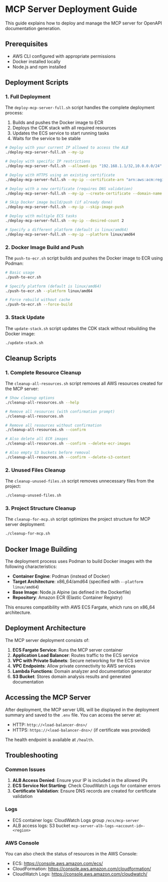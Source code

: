 # MCP Server Deployment Guide

This guide explains how to deploy and manage the MCP server for OpenAPI documentation generation.

## Prerequisites

- AWS CLI configured with appropriate permissions
- Docker installed locally
- Node.js and npm installed

## Deployment Scripts

### 1. Full Deployment

The `deploy-mcp-server-full.sh` script handles the complete deployment process:

1. Builds and pushes the Docker image to ECR
2. Deploys the CDK stack with all required resources
3. Updates the ECS service to start running tasks
4. Waits for the service to be stable

```bash
# Deploy with your current IP allowed to access the ALB
./deploy-mcp-server-full.sh --my-ip

# Deploy with specific IP restrictions
./deploy-mcp-server-full.sh --allowed-ips "192.168.1.1/32,10.0.0.0/24"

# Deploy with HTTPS using an existing certificate
./deploy-mcp-server-full.sh --my-ip --certificate-arn "arn:aws:acm:region:account:certificate/certificate-id"

# Deploy with a new certificate (requires DNS validation)
./deploy-mcp-server-full.sh --my-ip --create-certificate --domain-name "mcp.example.com"

# Skip Docker image build/push (if already done)
./deploy-mcp-server-full.sh --my-ip --skip-image-push

# Deploy with multiple ECS tasks
./deploy-mcp-server-full.sh --my-ip --desired-count 2

# Specify a different platform (default is linux/amd64)
./deploy-mcp-server-full.sh --my-ip --platform linux/amd64
```

### 2. Docker Image Build and Push

The `push-to-ecr.sh` script builds and pushes the Docker image to ECR using Podman:

```bash
# Basic usage
./push-to-ecr.sh

# Specify platform (default is linux/amd64)
./push-to-ecr.sh --platform linux/amd64

# Force rebuild without cache
./push-to-ecr.sh --force-build
```

### 3. Stack Update

The `update-stack.sh` script updates the CDK stack without rebuilding the Docker image:

```bash
./update-stack.sh
```

## Cleanup Scripts

### 1. Complete Resource Cleanup

The `cleanup-all-resources.sh` script removes all AWS resources created for the MCP server:

```bash
# Show cleanup options
./cleanup-all-resources.sh --help

# Remove all resources (with confirmation prompt)
./cleanup-all-resources.sh

# Remove all resources without confirmation
./cleanup-all-resources.sh --confirm

# Also delete all ECR images
./cleanup-all-resources.sh --confirm --delete-ecr-images

# Also empty S3 buckets before removal
./cleanup-all-resources.sh --confirm --delete-s3-content
```

### 2. Unused Files Cleanup

The `cleanup-unused-files.sh` script removes unnecessary files from the project:

```bash
./cleanup-unused-files.sh
```

### 3. Project Structure Cleanup

The `cleanup-for-mcp.sh` script optimizes the project structure for MCP server deployment:

```bash
./cleanup-for-mcp.sh
```

## Docker Image Building

The deployment process uses Podman to build Docker images with the following characteristics:

- **Container Engine**: Podman (instead of Docker)
- **Target Architecture**: x86_64/amd64 (specified with `--platform linux/amd64`)
- **Base Image**: Node.js Alpine (as defined in the Dockerfile)
- **Repository**: Amazon ECR (Elastic Container Registry)

This ensures compatibility with AWS ECS Fargate, which runs on x86_64 architecture.

## Deployment Architecture

The MCP server deployment consists of:

1. **ECS Fargate Service**: Runs the MCP server container
2. **Application Load Balancer**: Routes traffic to the ECS service
3. **VPC with Private Subnets**: Secure networking for the ECS service
4. **VPC Endpoints**: Allow private connectivity to AWS services
5. **Lambda Functions**: Domain analyzer and documentation generator
6. **S3 Bucket**: Stores domain analysis results and generated documentation

## Accessing the MCP Server

After deployment, the MCP server URL will be displayed in the deployment summary and saved to the `.env` file. You can access the server at:

- HTTP: `http://<load-balancer-dns>/`
- HTTPS: `https://<load-balancer-dns>/` (if certificate was provided)

The health endpoint is available at `/health`.

## Troubleshooting

### Common Issues

1. **ALB Access Denied**: Ensure your IP is included in the allowed IPs
2. **ECS Service Not Starting**: Check CloudWatch Logs for container errors
3. **Certificate Validation**: Ensure DNS records are created for certificate validation

### Logs

- ECS container logs: CloudWatch Logs group `/ecs/mcp-server`
- ALB access logs: S3 bucket `mcp-server-alb-logs-<account-id>-<region>`

### AWS Console

You can also check the status of resources in the AWS Console:

- ECS: https://console.aws.amazon.com/ecs/
- CloudFormation: https://console.aws.amazon.com/cloudformation/
- CloudWatch Logs: https://console.aws.amazon.com/cloudwatch/
